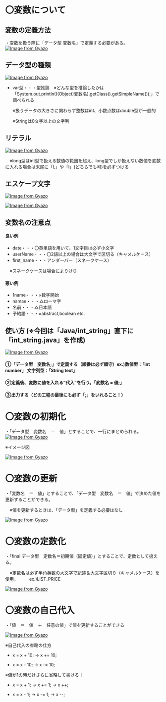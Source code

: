# 〇変数について
## 変数の定義方法
・変数を扱う際に「データ型 変数名」で定義する必要がある。
[![Image from Gyazo](https://i.gyazo.com/b5bc8c1043cc9d0a484c0afd6dd4d7a2.png)](https://gyazo.com/b5bc8c1043cc9d0a484c0afd6dd4d7a2)

## データ型の種類
[![Image from Gyazo](https://i.gyazo.com/3b186bc0c6eecdebaf376e823efd1847.png)](https://gyazo.com/3b186bc0c6eecdebaf376e823efd1847)

- var型・・・型推論　※どんな型を推論したかは「System.out.println(((Object)変数名).getClass().getSimpleName());」で調べられる

  ※扱うデータの大きさに関わらず整数はint、小数点数はdouble型が一般的
  
  ※Stringは0文字以上の文字列

## リテラル
[![Image from Gyazo](https://i.gyazo.com/610eaa1f52ef21da5bdefb1e2bde1f1b.png)](https://gyazo.com/610eaa1f52ef21da5bdefb1e2bde1f1b)

　※long型はint型で扱える数値の範囲を超え、long型でしか扱えない数値を変数に入れる場合は末尾に「L」や「l」(どちらでも可)を必ずつける

## エスケープ文字
[![Image from Gyazo](https://i.gyazo.com/04a357899d6fd28d1f6963c4f79cb361.png)](https://gyazo.com/04a357899d6fd28d1f6963c4f79cb361)

[![Image from Gyazo](https://i.gyazo.com/28fc14aed23cef2c70e28b03cebd3796.png)](https://gyazo.com/28fc14aed23cef2c70e28b03cebd3796)

## 変数名の注意点
#### 良い例
- date・・・〇英単語を用いて、1文字目は必ず小文字
- userName・・・〇2語以上の場合は大文字で区切る（キャメルケース）
- first_name・・・アンダーバー（スネークケース） 

　※スネークケースは場合によりけり

#### 悪い例
- 1name・・・×数字開始
- namae・・・△ローマ字
- 名前・・・△日本語
- 予約語・・・×abstract,boolean etc.

## 使い方 (※今回は「Java/int_string」直下に「int_string.java」を作成)
[![Image from Gyazo](https://i.gyazo.com/bb1f65e317e9438a8dd5bed774c453f6.png)](https://gyazo.com/bb1f65e317e9438a8dd5bed774c453f6)

#### ①「データ型　変数名;」で定義する（順番は必ず順守）ex.)数値型：「int number」 文字列型：「String text」

#### ②定義後、変数に値を入れる"代入"を行う。「変数名 = 値;」

#### ③出力する（どの工程の最後にも必ず「;」をいれること！） 

# 〇変数の初期化
・「データ型　変数名　＝　値」とすることで、一行にまとめられる。
[![Image from Gyazo](https://i.gyazo.com/3ac8c783f7b59c4c3e2467efca7fdca3.png)](https://gyazo.com/3ac8c783f7b59c4c3e2467efca7fdca3)

※イメージ図

[![Image from Gyazo](https://i.gyazo.com/c70194e1cf8e8d67602be74a992e8b38.png)](https://gyazo.com/c70194e1cf8e8d67602be74a992e8b38)

# 〇変数の更新
・「変数名　＝　値」とすることで、「データ型　変数名　＝　値」で決めた値を更新することができる。

　※値を更新するときは、「データ型」を定義する必要はなし

[![Image from Gyazo](https://i.gyazo.com/aec96d4729a7b6ced4e9e22fe5b62ef0.png)](https://gyazo.com/aec96d4729a7b6ced4e9e22fe5b62ef0)

# 〇変数の定数化
・「final データ型　定数名＝初期値（固定値）」とすることで、定数として扱える。

　※定数名は必ず半角英数の大文字で記述＆大文字区切り（キャメルケース）を使用。
 　　
    ex.)LIST_PRICE

[![Image from Gyazo](https://i.gyazo.com/40255ff1f487b88935772d36e3364669.png)](https://gyazo.com/40255ff1f487b88935772d36e3364669)

# 〇変数の自己代入
・「値　＝　値　＋　任意の値」で値を更新することができる

[![Image from Gyazo](https://i.gyazo.com/79a1ab29570f339748a4efab1319af62.png)](https://gyazo.com/79a1ab29570f339748a4efab1319af62)

※自己代入の省略の仕方

- x = x + 10; → x += 10;

- x = x - 10; → x -= 10;
  
※値が1の時だけさらに省略して書ける！
- x = x + 1; → x += 1; → x ++;

- x = x - 1; → x -= 1; → x --;
